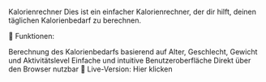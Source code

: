 Kalorienrechner
Dies ist ein einfacher Kalorienrechner, der dir hilft, deinen täglichen Kalorienbedarf zu berechnen.

🔹 Funktionen:

Berechnung des Kalorienbedarfs basierend auf Alter, Geschlecht, Gewicht und Aktivitätslevel
Einfache und intuitive Benutzeroberfläche
Direkt über den Browser nutzbar
🔗 Live-Version:
Hier klicken
